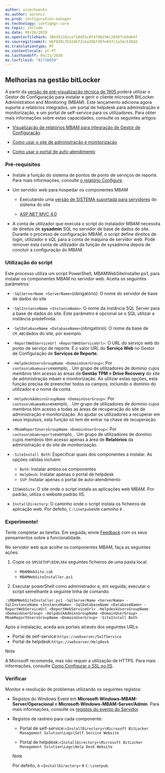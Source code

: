 ```yaml
---
author: aczechowski
ms.author: aaroncz
ms.prod: configuration-manager
ms.technology: configmgr-core
ms.topic: include
ms.date: 09/26/2019
ms.openlocfilehash: 386583101ce710d55c8f4790156c20507cb9d64f
ms.sourcegitcommit: bbf820c35414bf2cba356f30fe047c1a34c5384d
ms.translationtype: MT
ms.contentlocale: pt-PT
ms.lasthandoff: 04/21/2020
ms.locfileid: "81716034"
---
```

## <a name="improvements-to-bitlocker-management"></a><a name="bkmk_bitlocker"></a>Melhorias na gestão bitLocker

<!--3601034-->

A partir da [versão de pré-visualização técnica de 1905,](../../technical-preview-1905.md#bkmk_bitlocker)poderá utilizar o Gestor de Configuração para instalar e gerir o cliente microsoft BitLocker Administration and Monitoring (MBAM). Este lançamento adiciona agora suporte a relatórios integrados, um portal de helpdesk para administração e monitorização, e um portal de self-service para os utilizadores. Para obter mais informações sobre estas capacidades, consulte os seguintes artigos:

- [Visualização de relatórios MBAM para integração de Gestor de Configuração](https://docs.microsoft.com/microsoft-desktop-optimization-pack/mbam-v25/viewing-mbam-25-reports-for-the-configuration-manager-integration-topology)

- [Como usar o site de administração e monitorização](https://docs.microsoft.com/microsoft-desktop-optimization-pack/mbam-v25/how-to-use-the-administration-and-monitoring-website)

- [Como usar o portal de auto-atendimento](https://docs.microsoft.com/microsoft-desktop-optimization-pack/mbam-v25/how-to-use-the-self-service-portal-to-regain-access-to-a-computer-mbam-25)

### <a name="prerequisites"></a>Pré-requisitos

- Instale a função do sistema de pontos de ponto de serviços de reporte. Para mais informações, consulte [o relatório Configure](../../../../servers/manage/configuring-reporting.md).

- Um servidor web para hospedar os componentes MBAM

  - Executando uma [versão de SISTEMA suportada para servidores](../../../../plan-design/configs/supported-operating-systems-for-site-system-servers.md) do sistema do site

  - [ASP.NET MVC 4.0](https://docs.microsoft.com/aspnet/mvc/mvc4)

- A conta de utilizador que executa o script do instalador MBAM necessita de direitos de **sysadmin** SQL no servidor de base de dados do site. Durante o processo de configuração MBAM, o script define direitos de login, utilizador e sQL para a conta de máquina de servidor web. Pode remover esta conta de utilizador da função de sysadmina depois de concluir a configuração do MBAM.

### <a name="script-usage"></a>Utilização do script

Este processo utiliza um script PowerShell, MBAMWebSiteInstaller.ps1, para instalar os componentes MBAM no servidor web. Aceita os seguintes parâmetros:

- `-SqlServerName <ServerName>`(obrigatório): O nome do servidor de base de dados do site

- `-SqlInstanceName <InstanceName>`: O nome da instância SQL Server para a base de dados do site. Este parâmetro é opcional se o SQL utilizar a instância predefinida.

- `-SqlDatabaseName <DatabaseName>`(obrigatório): O nome da base de `CM_ABC`dados do site, por exemplo.

- `-ReportWebServiceUrl <ReportWebServiceUrl>`: O URL do serviço web do ponto de serviço de reporte. É o valor URL do **Serviço Web** no Gestor de Configuração de **Serviços de Reporte.**

- `-HelpdeskUsersGroupName <DomainUserGroup>`: Por `contoso\mbamusers`exemplo, . Um grupo de utilizadores de domínio cujos membros têm acesso às áreas de **Gestão TPM** e **Drive Recovery** do site de administração mbam e monitorização. Ao utilizar estas opções, esta função precisa de preencher todos os campos, incluindo o domínio do utilizador e o nome da conta.

- `-HelpdeskAdminsGroupName <DomainUserGroup>`: Por `contoso\mbamadmin`exemplo, . Um grupo de utilizadores de domínio cujos membros têm acesso a todas as áreas de recuperação do site de administração e monitorização. Ao ajudar os utilizadores a recuperar em seus impulsos, esta função só tem de entrar na chave de recuperação.

- `-MbamReportUsersGroupName <DomainUserGroup>`: Por `contoso\mbamreports`exemplo, . Um grupo de utilizadores de domínio cujos membros têm acesso apenas à área de **Relatórios** da administração e do site de monitorização.

- `-SiteInstall Both`: Especificar quais dos componentes a instalar. As opções válidas incluem:
  - `Both`: Instalar ambos os componentes
  - `HelpDesk`: Instalar apenas o portal de helpdesk
  - `SSP`: Instalar apenas o portal de auto-atendimento

- `IISWebSite`: O site onde o script instala as aplicações web MBAM. Por padrão, utiliza o website padrão IIS.

- `InstallDirectory`: O caminho onde o script instala os ficheiros de aplicação web. Por defeito, `C:\inetpub`este caminho é .

### <a name="try-it-out"></a>Experimente!

Tente completar as tarefas. Em seguida, envie [Feedback](../../../../understand/find-help.md#product-feedback) com os seus pensamentos sobre a funcionalidade.

No servidor web que acolhe os componentes MBAM, faça as seguintes ações:

1. Copie os `SMSSETUP\BIN\X64` seguintes ficheiros de uma pasta local:

    - `MBAMWebSite.cab`
    - `MBAMWebSiteInstaller.ps1`

1. Executar powerShell como administrador e, em seguida, executar o script semelhante à seguinte linha de comando:

  `.\MBAMWebSiteInstaller.ps1 -SqlServerName <ServerName> -SqlInstanceName <InstanceName> -SqlDatabaseName <DatabaseName> -ReportWebServiceUrl <ReportWebServiceUrl> -HelpdeskUsersGroupName <DomainUserGroup> -HelpdeskAdminsGroupName <DomainUserGroup> -MbamReportUsersGroupName <DomainUserGroup> -SiteInstall Both`

Após a instalação, aceda aos portais através dos seguintes URLs:

- Portal de self-service:`https://webserver/SelfService`
- Portal de helpdesk:`https://webserver/HelpDesk`

> [!NOTE]
> A Microsoft recomenda, mas não requer a utilização de HTTPS. Para mais informações, consulte [Como Configurar o SSL no IIS](https://docs.microsoft.com/iis/manage/configuring-security/how-to-set-up-ssl-on-iis).

### <a name="verify"></a>Verificar

Monitor e resolução de problemas utilizando os seguintes registos:

- Registos do Windows Event em **Microsoft-Windows-MBAM-Server/Operacional** e **Microsoft-Windows-MBAM-Server/Admin**. Para mais informações, consulte os [registos do evento do Servidor](https://docs.microsoft.com/microsoft-desktop-optimization-pack/mbam-v25/server-event-logs).

- Registos de rastreio para cada componente:

  - Portal de self-service:`<InstallDirectory>\Microsoft BitLocker Management Solution\Logs\Self Service Website`

  - Portal de helpdesk:`<InstallDirectory>\Microsoft BitLocker Management Solution\Logs\Help Desk Website`

  > [!NOTE]
  > Por defeito, o `<InstallDirectory>` é `C:\inetpub`.

